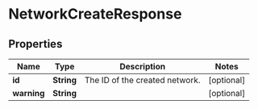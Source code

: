 
# NetworkCreateResponse

## Properties
Name | Type | Description | Notes
------------ | ------------- | ------------- | -------------
**id** | **String** | The ID of the created network. |  [optional]
**warning** | **String** |  |  [optional]



